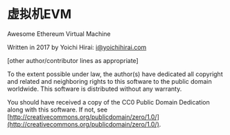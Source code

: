 # 虚拟机EVM

Awesome Ethereum Virtual Machine

Written in 2017 by Yoichi Hirai: [i@yoichihirai.com](mailto:i@yoichihirai.com)

\[other author/contributor lines as appropriate\]

To the extent possible under law, the author\(s\) have dedicated all copyright and related and neighboring rights to this software to the public domain worldwide. This software is distributed without any warranty.

You should have received a copy of the CC0 Public Domain Dedication along with this software. If not, see [http://creativecommons.org/publicdomain/zero/1.0/](http://creativecommons.org/publicdomain/zero/1.0/).

